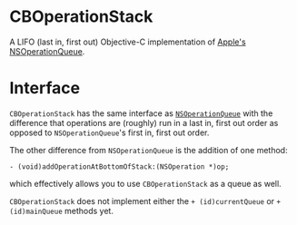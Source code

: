CBOperationStack
================

A LIFO (last in, first out) Objective-C implementation of [Apple's NSOperationQueue](https://developer.apple.com/library/mac/#documentation/Cocoa/Reference/NSOperationQueue_class/Reference/Reference.html). 


Interface
=========

`CBOperationStack` has the same interface as [`NSOperationQueue`](https://developer.apple.com/library/mac/#documentation/Cocoa/Reference/NSOperationQueue_class/Reference/Reference.html) with the difference that operations are (roughly) run in a last in, first out order as opposed to `NSOperationQueue`'s first in, first out order. 

The other difference from `NSOperationQueue` is the addition of one method:

    - (void)addOperationAtBottomOfStack:(NSOperation *)op;

which effectively allows you to use `CBOperationStack` as a queue as well.

`CBOperationStack` does not implement either the `+ (id)currentQueue` or `+ (id)mainQueue` methods yet.

